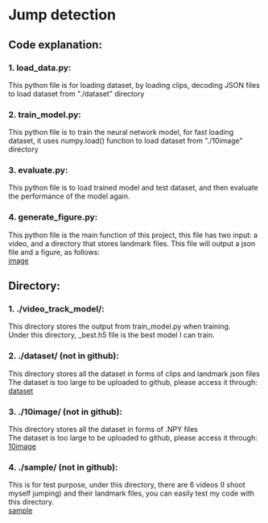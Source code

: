 # Jump detection
## Code explanation:
### 1. load_data.py:
This python file is for loading dataset, by loading clips,
 decoding JSON files to load dataset from "./dataset" directory
### 2. train_model.py:
This python file is to train the neural network model, for fast loading dataset,
it uses numpy.load() function to load dataset from "./10image" directory
### 3. evaluate.py:
This python file is to load trained model and test dataset, and then evaluate the performance of the model again.
### 4. generate_figure.py:
This python file is the main function of this project, this file has two input:
a video, and a directory that stores landmark files. This file will output a json file and a figure, as follows:  
[image](https://github.com/shyuan7-software/images/blob/master/generate_figure_result.png)  

## Directory:
### 1. ./video_track_model/:
This directory stores the output from train_model.py when training.  
Under this directory, _best.h5 file is the best model I can train.

### 2. ./dataset/ (not in github):
This directory stores all the dataset in forms of clips and landmark json files  
The dataset is too large to be uploaded to github, please access it through:  
[dataset](https://drive.google.com/drive/folders/1vUYK2-X1HWBWLH3C1e4IYcaMAN_CzRjg?usp=sharing) 

### 3. ./10image/ (not in github):
This directory stores all the dataset in forms of .NPY files  
The dataset is too large to be uploaded to github, please access it through:  
[10image](https://drive.google.com/drive/folders/1V6PB5sE8K8jLW1UnnoBPDZVhQO-tLXAh)

### 4. ./sample/ (not in github):
This is for test purpose, under this directory, there are 6 videos (I shoot myself jumping) and their landmark files, you can easily
test my code with this directory.  
[sample](https://drive.google.com/drive/folders/1St1RiO6kB9MlPiOF6ItiIuPoCYV1uahQ?usp=sharing)